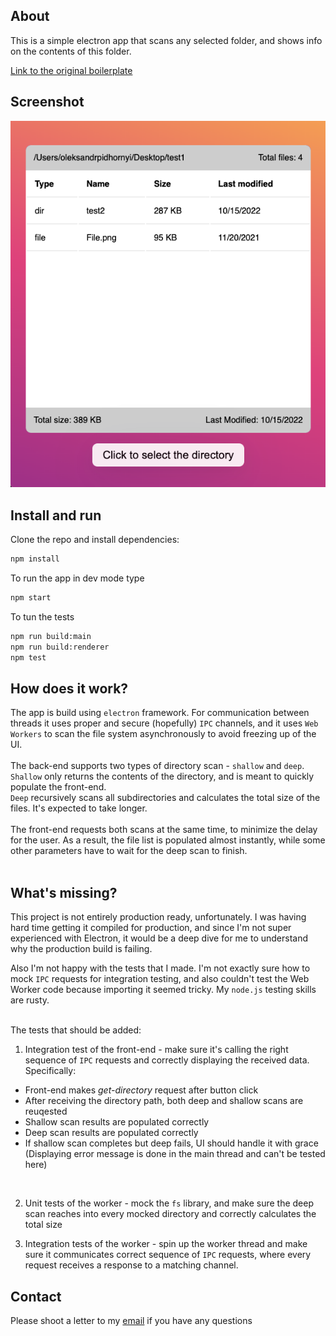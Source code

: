 ## About
This is a simple electron app that scans any selected folder, and shows info on the contents of this folder.

[Link to the original boilerplate](https://github.com/electron-react-boilerplate/electron-react-boilerplate)

## Screenshot
![plot](./Screenshot.png)

## Install and run

Clone the repo and install dependencies:

```bash
npm install
```

To run the app in dev mode type
```bash
npm start
```

To tun the tests
```bash
npm run build:main
npm run build:renderer
npm test
```

## How does it work?
The app is build using `electron` framework. For communication between threads it uses proper and secure (hopefully) `IPC` channels, and it uses `Web Workers` to scan the file system asynchronously to avoid freezing up of the UI. <br><br>
The back-end supports two types of directory scan - `shallow` and `deep`. <br>`Shallow` only returns the contents of the directory, and is meant to quickly populate the front-end. <br>
`Deep` recursively scans all subdirectories and calculates the total size of the files. It's expected to take longer.
<br><br>
The front-end requests both scans at the same time, to minimize the delay for the user. As a result, the file list is populated almost instantly, while some other parameters have to wait for the deep scan to finish.
<br><br>
## What's missing?
This project is not entirely production ready, unfortunately. I was having hard time getting it compiled for production, and since I'm not super experienced with Electron, it would be a deep dive for me to understand why the production build is failing.

Also I'm not happy with the tests that I made. I'm not exactly sure how to mock `IPC` requests for integration testing, and also couldn't test the Web Worker code because importing it seemed tricky. My `node.js` testing skills are rusty.
<br>
<br>

The tests that should be added: <br>
1) Integration test of the front-end - make sure it's calling the right sequence of `IPC` requests and correctly displaying the received data. Specifically:
  <ul>
    <li>Front-end makes <i>get-directory</i> request after button click</li>
    <li>After receiving the directory path, both deep and shallow scans are reuqested</li>
    <li>Shallow scan results are populated correctly</li>
    <li>Deep scan results are populated correctly</li>
    <li>If shallow scan completes but deep fails, UI should handle it with grace (Displaying error message is done in the main thread and can't be tested here)</li>
  </ul>
<br>

2) Unit tests of the worker - mock the `fs` library, and make sure the deep scan reaches into every mocked directory and correctly calculates the total size

3) Integration tests of the worker - spin up the worker thread and make sure it communicates correct sequence of `IPC` requests, where every request receives a response to a matching channel.


## Contact

Please shoot a letter to my [email](mailto:pidhornyialex@gmail.com) if you have any questions
